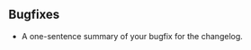<!-- Please enter your detailed description below. -->

## Bugfixes

* A one-sentence summary of your bugfix for the changelog.

